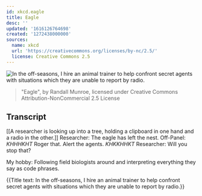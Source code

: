 ```yaml
---
id: xkcd.eagle
title: Eagle
desc: ''
updated: '1616126764698'
created: '1272438000000'
sources:
  name: xkcd
  url: 'https://creativecommons.org/licenses/by-nc/2.5/'
  license: Creative Commons 2.5
---
```

![In the off-seasons, I hire an animal trainer to help confront secret agents with situations which they are unable to report by radio.](https://imgs.xkcd.com/comics/eagle.png)
> "Eagle", by Randall Munroe, licensed under Creative Commons Attribution-NonCommercial 2.5 License

## Transcript
[[A researcher is looking up into a tree, holding a clipboard in one hand and a radio in the other.]]
Researcher: The eagle has left the nest.
Off-Panel: *KHHHKHT* Roger that. Alert the agents.  *KHKKHHKT*
Researcher: Will you stop that?

My hobby: Following field biologists around and interpreting everything they say as code phrases.

{{Title text: In the off-seasons, I hire an animal trainer to help confront secret agents with situations which they are unable to report by radio.}}
